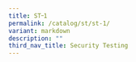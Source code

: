```yaml
---
title: ST᠆1
permalink: /catalog/st/st-1/
variant: markdown
description: ""
third_nav_title: Security Testing
---
```

